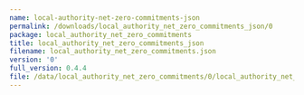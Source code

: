 ```yaml
---
name: local-authority-net-zero-commitments-json
permalink: /downloads/local_authority_net_zero_commitments_json/0
package: local_authority_net_zero_commitments
title: local_authority_net_zero_commitments_json
filename: local_authority_net_zero_commitments.json
version: '0'
full_version: 0.4.4
file: /data/local_authority_net_zero_commitments/0/local_authority_net_zero_commitments.json
---
```

